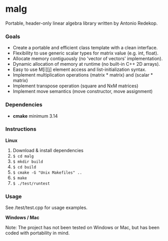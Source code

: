 # malg 

Portable, header-only linear algebra library written by Antonio Redekop.

### Goals

- Create a portable and efficient class template with a clean interface.
- Flexibility to use generic scalar types for matrix value (e.g. int, float).
- Allocate memory contiguously (no 'vector of vectors' implementation).
- Dynamic allocation of memory at runtime (no built-in C++ 2D arrays).
- Easy to use M[i][j] element access and list-initialization syntax.
- Implement multiplication operations (matrix * matrix) and (scalar * matrix)
- Implement transpose operation (square and NxM matrices)
- Implement move semantics (move constructor, move assignment)

### Dependencies
- **cmake** minimum 3.14

### Instructions
**Linux**

1.  Download & install dependencies
3.  `$ cd malg`
4.  `$ mkdir build`
5.  `$ cd build`
6.  `$ cmake -G "Unix Makefiles" ..`
7.  `$ make`
8.  `$ ./test/runtest`

### Usage

See /test/test.cpp for usage examples.

**Windows / Mac**

Note: The project has not been tested on Windows or Mac, but has been coded with portability in mind. 